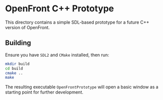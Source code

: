 # OpenFront C++ Prototype

This directory contains a simple SDL-based prototype for a future C++ version of OpenFront.

## Building

Ensure you have `SDL2` and `CMake` installed, then run:

```bash
mkdir build
cd build
cmake ..
make
```

The resulting executable `OpenFrontPrototype` will open a basic window as a starting point for further development.
